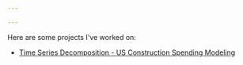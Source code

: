 ```yaml
---

---
```


Here are some projects I've worked on:

- [Time Series Decomposition - US Construction Spending Modeling](/timeseries/index.md)
